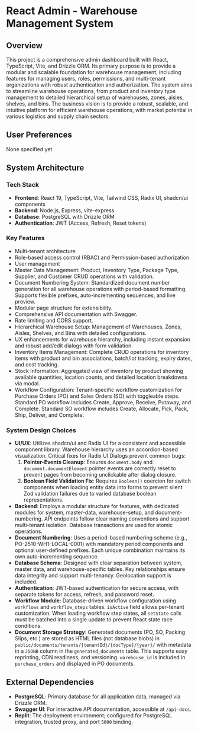 # React Admin - Warehouse Management System

## Overview
This project is a comprehensive admin dashboard built with React, TypeScript, Vite, and Drizzle ORM. Its primary purpose is to provide a modular and scalable foundation for warehouse management, including features for managing users, roles, permissions, and multi-tenant organizations with robust authentication and authorization. The system aims to streamline warehouse operations, from product and inventory type management to detailed hierarchical setup of warehouses, zones, aisles, shelves, and bins. The business vision is to provide a robust, scalable, and intuitive platform for efficient warehouse operations, with market potential in various logistics and supply chain sectors.

## User Preferences
None specified yet

## System Architecture

### Tech Stack
- **Frontend**: React 19, TypeScript, Vite, Tailwind CSS, Radix UI, shadcn/ui components
- **Backend**: Node.js, Express, vite-express
- **Database**: PostgreSQL with Drizzle ORM
- **Authentication**: JWT (Access, Refresh, Reset tokens)

### Key Features
- Multi-tenant architecture
- Role-based access control (RBAC) and Permission-based authorization
- User management
- Master Data Management: Product, Inventory Type, Package Type, Supplier, and Customer CRUD operations with validation.
- Document Numbering System: Standardized document number generation for all warehouse operations with period-based formatting. Supports flexible prefixes, auto-incrementing sequences, and live preview.
- Modular page structure for extensibility.
- Comprehensive API documentation with Swagger.
- Rate limiting and CORS support.
- Hierarchical Warehouse Setup: Management of Warehouses, Zones, Aisles, Shelves, and Bins with detailed configurations.
- UX enhancements for warehouse hierarchy, including instant expansion and robust add/edit dialogs with form validation.
- Inventory Items Management: Complete CRUD operations for inventory items with product and bin associations, batch/lot tracking, expiry dates, and cost tracking.
- Stock Information: Aggregated view of inventory by product showing available quantities, location counts, and detailed location breakdowns via modal.
- Workflow Configuration: Tenant-specific workflow customization for Purchase Orders (PO) and Sales Orders (SO) with toggleable steps. Standard PO workflow includes Create, Approve, Receive, Putaway, and Complete. Standard SO workflow includes Create, Allocate, Pick, Pack, Ship, Deliver, and Complete.

### System Design Choices
- **UI/UX**: Utilizes shadcn/ui and Radix UI for a consistent and accessible component library. Warehouse hierarchy uses an accordion-based visualization. Critical fixes for Radix UI Dialogs prevent common bugs:
    1.  **Pointer-Events Cleanup**: Ensures `document.body` and `document.documentElement` pointer events are correctly reset to prevent pages from becoming unclickable after dialog closure.
    2.  **Boolean Field Validation Fix**: Requires `Boolean()` coercion for switch components when loading entity data into forms to prevent silent Zod validation failures due to varied database boolean representations.
- **Backend**: Employs a modular structure for features, with dedicated modules for system, master-data, warehouse-setup, and document-numbering. API endpoints follow clear naming conventions and support multi-tenant isolation. Database transactions are used for atomic operations.
- **Document Numbering**: Uses a period-based numbering scheme (e.g., PO-2510-WH1-LOCAL-0001) with mandatory period components and optional user-defined prefixes. Each unique combination maintains its own auto-incrementing sequence.
- **Database Schema**: Designed with clear separation between system, master data, and warehouse-specific tables. Key relationships ensure data integrity and support multi-tenancy. Geolocation support is included.
- **Authentication**: JWT-based authentication for secure access, with separate tokens for access, refresh, and password reset.
- **Workflow Module**: Database-driven workflow configuration using `workflows` and `workflow_steps` tables. `isActive` field allows per-tenant customization. When loading workflow step states, all `setState` calls must be batched into a single update to prevent React state race conditions.
- **Document Storage Strategy**: Generated documents (PO, SO, Packing Slips, etc.) are stored as HTML files (not database blobs) in `public/documents/tenants/{tenantId}/{docType}/{year}/` with metadata in a `JSONB` column in the `generated_documents` table. This supports easy reprinting, CDN readiness, and versioning. `warehouse_id` is included in `purchase_orders` and displayed in PO documents.

## External Dependencies
- **PostgreSQL**: Primary database for all application data, managed via Drizzle ORM.
- **Swagger UI**: For interactive API documentation, accessible at `/api-docs`.
- **Replit**: The deployment environment; configured for PostgreSQL integration, trusted proxy, and port `5000` binding.